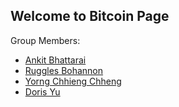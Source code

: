 ## Welcome to Bitcoin Page

Group Members:
* [Ankit Bhattarai](Ankit)
* [Ruggles Bohannon](Ruggles) 
* [Yorng Chhieng Chheng](Yorng)
* [Doris Yu](Doris) 


